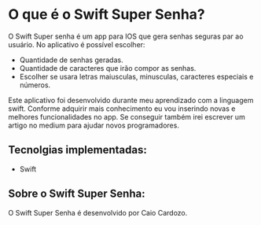 O que é o Swift Super Senha?
=====================

O Swift Super senha é um app para IOS que gera senhas seguras par ao usuário.
No aplicativo é possível escolher:
- Quantidade de senhas geradas.
- Quantidade de caracteres que irão compor as senhas.
- Escolher se usara letras maiusculas, minusculas, caracteres especiais e números.

Este aplicativo foi desenvolvido durante meu aprendizado com a linguagem swift. Conforme adquirir mais conhecimento eu vou inserindo novas e melhores funcionalidades no app.
Se conseguir também irei escrever um artigo no medium para ajudar novos programadores.

## Tecnolgias implementadas:

- Swift 


## Sobre o Swift Super Senha:
O Swift Super Senha é desenvolvido por Caio Cardozo.
